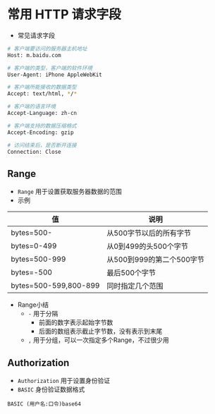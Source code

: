 # 常用 HTTP 请求字段

* 常见请求字段

```bash
# 客户端要访问的服务器主机地址
Host: m.baidu.com

# 客户端的类型，客户端的软件环境
User-Agent: iPhone AppleWebKit

# 客户端所能接收的数据类型
Accept: text/html, */*

# 客户端的语言环境
Accept-Language: zh-cn

# 客户端支持的数据压缩格式
Accept-Encoding: gzip

# 访问结束后，是否断开连接
Connection: Close
```

## Range

* `Range` 用于设置获取服务器数据的范围
* 示例

| 值 | 说明 |
| -- | -- |
| bytes=500- | 从500字节以后的所有字节 |
| bytes=0-499 | 从0到499的头500个字节 |
| bytes=500-999 | 从500到999的第二个500字节 |
| bytes=-500 | 最后500个字节 |
| bytes=500-599,800-899 | 同时指定几个范围 |

* Range小结
    * `-` 用于分隔
        * 前面的数字表示起始字节数
        * 后面的数组表示截止字节数，没有表示到末尾
    * `,` 用于分组，可以一次指定多个Range，不过很少用

## Authorization

* `Authorization` 用于设置身份验证
* `BASIC` 身份验证数据格式

```
BASIC (用户名:口令)base64
```
